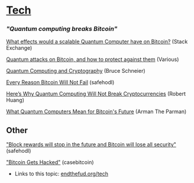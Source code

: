 # [Tech](tech)

### *"Quantum computing breaks Bitcoin"*

[What effects would a scalable Quantum Computer have on Bitcoin?](https://bitcoin.stackexchange.com/questions/6062/what-effects-would-a-scalable-quantum-computer-have-on-bitcoin) (Stack Exchange)

[Quantum attacks on Bitcoin, and how to protect against them](https://arxiv.org/abs/1710.10377) (Various)

[Quantum Computing and Cryptography](https://www.schneier.com/blog/archives/2018/09/quantum_computi_2.html) (Bruce Schneier)

[Every Reason Bitcoin Will Not Fail](https://safehodl.github.io/failure/#quantum-computing-will-break) (safehodl)

[Here’s Why Quantum Computing Will Not Break Cryptocurrencies](https://www.forbes.com/sites/rogerhuang/2020/12/21/heres-why-quantum-computing-will-not-break-cryptocurrencies/?sh=24a95b3c167b) (Robert Huang)

[What Quantum Computers Mean for Bitcoin's Future](https://bitcoinreserve.com/blog/debunked-quantum-computing-can-kill-bitcoin) (Arman The Parman)

## Other
["Block rewards will stop in the future and Bitcoin will lose all security"](https://safehodl.github.io/failure/#block-rewards-will-stop) (safehodl)

["Bitcoin Gets Hacked"](https://casebitcoin.com/critiques/bitcoin-gets-hacked) (casebitcoin)

* Links to this topic: [endthefud.org/tech](https://endthefud.org/tech)
